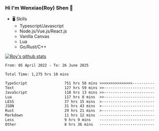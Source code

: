 ### Hi I'm Wenxiao(Roy) Shen 👋
- 🖥 Skills
  - Typescript/Javascript
  - Node.js/Vue.js/React.js
  - Vanilla Canvas
  - Lua
  - Go/Rust/C++

[![Roy's github stats](https://github-readme-stats.vercel.app/api?username=RoyShen12&show_icons=true&theme=radical&hide=prs,contribs)](https://github.com/anuraghazra/github-readme-stats)
<!--START_SECTION:waka-->

```txt
From: 05 April 2022 - To: 26 June 2025

Total Time: 1,275 hrs 10 mins

TypeScript                 751 hrs 58 mins >>>>>>>>>>>>>>>----------   58.57 %
Text                       127 hrs 59 mins >>-----------------------   09.97 %
JavaScript                 118 hrs 13 mins >>-----------------------   09.21 %
Lua                        117 hrs 8 mins  >>-----------------------   09.13 %
LESS                       37 hrs 15 mins  >------------------------   02.90 %
JSON                       31 hrs 43 mins  >------------------------   02.47 %
Rust                       29 hrs 21 mins  >------------------------   02.29 %
Markdown                   11 hrs 12 mins  -------------------------   00.87 %
Less                       9 hrs 9 mins    -------------------------   00.71 %
Other                      8 hrs 36 mins   -------------------------   00.67 %
```

<!--END_SECTION:waka-->
